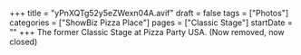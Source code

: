 +++
title = "yPnXQTg52y5eZWexn04A.avif"
draft = false
tags = ["Photos"]
categories = ["ShowBiz Pizza Place"]
pages = ["Classic Stage"]
startDate = ""
+++
The former Classic Stage at Pizza Party USA. (Now removed, now closed)
